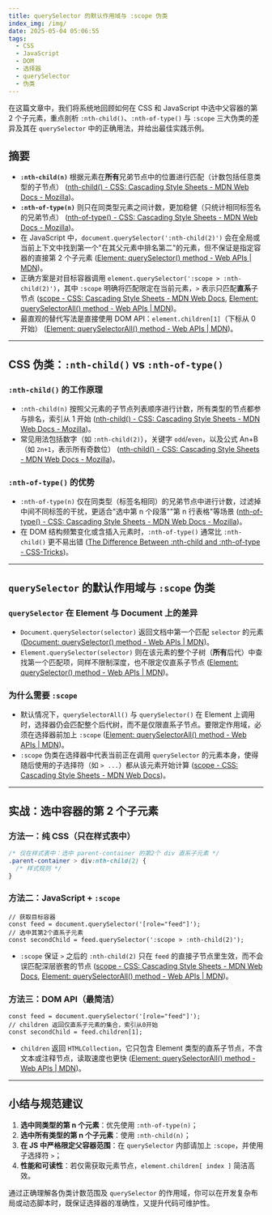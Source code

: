 ```yaml
---
title: querySelector 的默认作用域与 :scope 伪类
index_img: /img/
date: 2025-05-04 05:06:55
tags:
  - CSS
  - JavaScript
  - DOM
  - 选择器
  - querySelector
  - 伪类
---
```

在这篇文章中，我们将系统地回顾如何在 CSS 和 JavaScript 中选中父容器的第 2 个子元素，重点剖析 `:nth-child()`、`:nth-of-type()` 与 `:scope` 三大伪类的差异及其在 `querySelector` 中的正确用法，并给出最佳实践示例。

## 摘要

- **`:nth-child(n)`** 根据元素在**所有**兄弟节点中的位置进行匹配（计数包括任意类型的子节点） ([nth-child() - CSS: Cascading Style Sheets - MDN Web Docs - Mozilla](https://developer.mozilla.org/en-US/docs/Web/CSS/%3Anth-child?utm_source=chatgpt.com))。
- **`:nth-of-type(n)`** 则只在同类型元素之间计数，更加稳健（只统计相同标签名的兄弟节点） ([nth-of-type() - CSS: Cascading Style Sheets - MDN Web Docs - Mozilla](https://developer.mozilla.org/en-US/docs/Web/CSS/%3Anth-of-type?utm_source=chatgpt.com))。
- 在 JavaScript 中，`document.querySelector(':nth-child(2)')` 会在全局或当前上下文中找到第一个"在其父元素中排名第二"的元素，但不保证是指定容器的直接第 2 个子元素 ([Element: querySelector() method - Web APIs | MDN](https://developer.mozilla.org/en-US/docs/Web/API/Element/querySelector?utm_source=chatgpt.com))。
- 正确方案是对目标容器调用 `element.querySelector(':scope > :nth-child(2)')`，其中 `:scope` 明确将匹配限定在当前元素，`>` 表示只匹配**直系**子节点 ([scope - CSS: Cascading Style Sheets - MDN Web Docs](https://developer.mozilla.org/en-US/docs/Web/CSS/%3Ascope?utm_source=chatgpt.com), [Element: querySelectorAll() method - Web APIs | MDN](https://developer.mozilla.org/en-US/docs/Web/API/Element/querySelectorAll?utm_source=chatgpt.com))。
- 最直观的替代写法是直接使用 DOM API：`element.children[1]`（下标从 0 开始） ([Element: querySelectorAll() method - Web APIs | MDN](https://developer.mozilla.org/en-US/docs/Web/API/Element/querySelectorAll?utm_source=chatgpt.com))。

---

## CSS 伪类：`:nth-child()` vs `:nth-of-type()`

### `:nth-child()` 的工作原理

- `:nth-child(n)` 按照父元素的子节点列表顺序进行计数，所有类型的节点都参与排名，索引从 1 开始 ([nth-child() - CSS: Cascading Style Sheets - MDN Web Docs - Mozilla](https://developer.mozilla.org/en-US/docs/Web/CSS/%3Anth-child?utm_source=chatgpt.com))。
- 常见用法包括数字（如 `:nth-child(2)`），关键字 `odd`/`even`，以及公式 An+B（如 `2n+1`，表示所有奇数位） ([nth-child() - CSS: Cascading Style Sheets - MDN Web Docs - Mozilla](https://developer.mozilla.org/en-US/docs/Web/CSS/%3Anth-child?utm_source=chatgpt.com))。

### `:nth-of-type()` 的优势

- `:nth-of-type(n)` 仅在同类型（标签名相同）的兄弟节点中进行计数，过滤掉中间不同标签的干扰，更适合"选中第 n 个段落""第 n 行表格"等场景 ([nth-of-type() - CSS: Cascading Style Sheets - MDN Web Docs - Mozilla](https://developer.mozilla.org/en-US/docs/Web/CSS/%3Anth-of-type?utm_source=chatgpt.com))。
- 在 DOM 结构频繁变化或含插入元素时，`:nth-of-type()` 通常比 `:nth-child()` 更不易出错 ([The Difference Between :nth-child and :nth-of-type - CSS-Tricks](https://css-tricks.com/the-difference-between-nth-child-and-nth-of-type/?utm_source=chatgpt.com))。

---

## `querySelector` 的默认作用域与 `:scope` 伪类

### `querySelector` 在 Element 与 Document 上的差异

- `Document.querySelector(selector)` 返回文档中第一个匹配 `selector` 的元素 ([Document: querySelector() method - Web APIs | MDN](https://developer.mozilla.org/en-US/docs/Web/API/Document/querySelector?utm_source=chatgpt.com))。
- `Element.querySelector(selector)` 则在该元素的整个子树（**所有**后代）中查找第一个匹配项，同样不限制深度，也不限定仅直系子节点 ([Element: querySelector() method - Web APIs | MDN](https://developer.mozilla.org/en-US/docs/Web/API/Element/querySelector?utm_source=chatgpt.com))。

### 为什么需要 `:scope`

- 默认情况下，`querySelectorAll()` 与 `querySelector()` 在 Element 上调用时，选择器仍会匹配整个后代树，而不是仅限直系子节点。要限定作用域，必须在选择器前加上 `:scope` ([Element: querySelectorAll() method - Web APIs | MDN](https://developer.mozilla.org/en-US/docs/Web/API/Element/querySelectorAll?utm_source=chatgpt.com))。
- `:scope` 伪类在选择器中代表当前正在调用 `querySelector` 的元素本身，使得随后使用的子选择符（如 `> ...`）都从该元素开始计算 ([scope - CSS: Cascading Style Sheets - MDN Web Docs](https://developer.mozilla.org/en-US/docs/Web/CSS/%3Ascope?utm_source=chatgpt.com))。

---

## 实战：选中容器的第 2 个子元素

### 方法一：纯 CSS（只在样式表中）

```css
/* 仅在样式表中：选中 parent-container 的第2个 div 直系子元素 */
.parent-container > div:nth-child(2) {
  /* 样式规则 */
}

```

### 方法二：JavaScript + `:scope`

```
// 获取目标容器
const feed = document.querySelector('[role="feed"]');
// 选中其第2个直系子元素
const secondChild = feed.querySelector(':scope > :nth-child(2)');

```

- `:scope` 保证 `>` 之后的 `:nth-child(2)` 只在 `feed` 的直接子节点里生效，而不会误匹配深层嵌套的节点 ([scope - CSS: Cascading Style Sheets - MDN Web Docs](https://developer.mozilla.org/en-US/docs/Web/CSS/%3Ascope?utm_source=chatgpt.com), [Element: querySelectorAll() method - Web APIs | MDN](https://developer.mozilla.org/en-US/docs/Web/API/Element/querySelectorAll?utm_source=chatgpt.com))。

### 方法三：DOM API（最简洁）

```
const feed = document.querySelector('[role="feed"]');
// children 返回仅直系子元素的集合，索引从0开始
const secondChild = feed.children[1];

```

- `children` 返回 `HTMLCollection`，它只包含 Element 类型的直系子节点，不含文本或注释节点，读取速度也更快 ([Element: querySelectorAll() method - Web APIs | MDN](https://developer.mozilla.org/en-US/docs/Web/API/Element/querySelectorAll?utm_source=chatgpt.com))。

---

## 小结与规范建议

1. **选中同类型的第 n 个元素**：优先使用 `:nth-of-type(n)`；
2. **选中所有类型的第 n 个子元素**：使用 `:nth-child(n)`；
3. **在 JS 中严格限定父容器范围**：在 `querySelector` 内部请加上 `:scope`，并使用子选择符 `>`；
4. **性能和可读性**：若仅需获取元素节点，`element.children[ index ]` 简洁高效。

通过正确理解各伪类计数范围及 `querySelector` 的作用域，你可以在开发复杂布局或动态脚本时，既保证选择器的准确性，又提升代码可维护性。